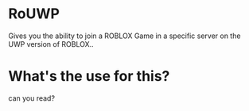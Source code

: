 # RoUWP
Gives you the ability to join a ROBLOX Game in a specific server on the UWP version of ROBLOX..
# What's the use for this?
can you read?
